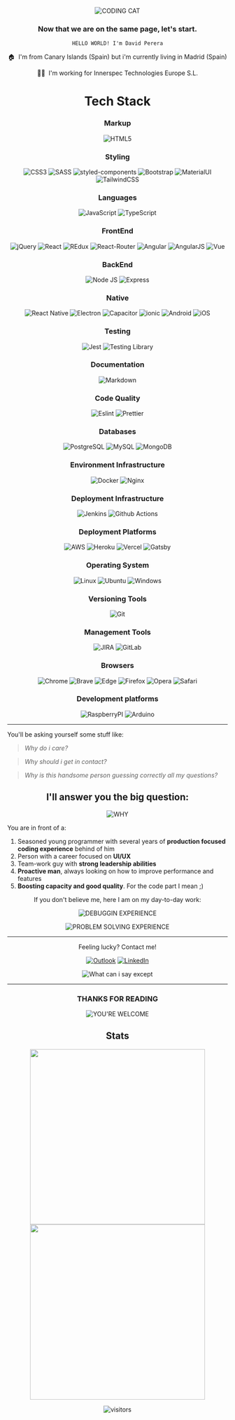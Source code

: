 
<div align="center">

![CODING CAT](https://media.giphy.com/media/JIX9t2j0ZTN9S/giphy.gif)

### Now that we are on the same page, let's start.

`HELLO WORLD! I'm David Perera`

:house:&nbsp; I'm from Canary Islands (Spain) but i'm currently living in Madrid (Spain)
  
:man_technologist:&nbsp; I'm working for Innerspec Technologies Europe S.L.

# Tech Stack

### Markup

![HTML5](https://img.shields.io/badge/HTML5-E34F26?style=for-the-badge&logo=html5&logoColor=white)

### Styling

![CSS3](https://img.shields.io/badge/CSS3-1572B6?style=for-the-badge&logo=css3&logoColor=white) ![SASS](https://img.shields.io/badge/Sass-CC6699?style=for-the-badge&logo=sass&logoColor=white) ![styled-components](https://img.shields.io/badge/styled--components-DB7093?style=for-the-badge&logo=styled-components&logoColor=white) ![Bootstrap](https://img.shields.io/badge/Bootstrap-563D7C?style=for-the-badge&logo=bootstrap&logoColor=white) ![MaterialUI](https://img.shields.io/badge/Material--UI-0081CB?style=for-the-badge&logo=material-ui&logoColor=white) ![TailwindCSS](https://img.shields.io/badge/Tailwind_CSS-38B2AC?style=for-the-badge&logo=tailwind-css&logoColor=white)

### Languages

![JavaScript](https://img.shields.io/badge/JavaScript-F7DF1E?style=for-the-badge&logo=javascript&logoColor=black) ![TypeScript](https://img.shields.io/badge/TypeScript-007ACC?style=for-the-badge&logo=typescript&logoColor=white)

### FrontEnd

![jQuery](https://img.shields.io/badge/jQuery-0769AD?style=for-the-badge&logo=jquery&logoColor=white)
![React](https://img.shields.io/badge/React-20232A?style=for-the-badge&logo=react&logoColor=61DAFB) ![REdux](https://img.shields.io/badge/Redux-593D88?style=for-the-badge&logo=redux&logoColor=white) ![React-Router](https://img.shields.io/badge/React_Router-CA4245?style=for-the-badge&logo=react-router&logoColor=white) ![Angular](https://img.shields.io/badge/Angular-DD0031?style=for-the-badge&logo=angular&logoColor=white) ![AngularJS](https://img.shields.io/badge/AngularJS-E23237?style=for-the-badge&logo=angularjs&logoColor=white) ![Vue](https://img.shields.io/badge/Vue.js-35495E?style=for-the-badge&logo=vue.js&logoColor=4FC08D)

### BackEnd

![Node JS](https://img.shields.io/badge/Node.js-43853D?style=for-the-badge&logo=node.js&logoColor=white) ![Express](https://img.shields.io/badge/Express.js-404D59?style=for-the-badge)

### Native

![React Native](https://img.shields.io/badge/React_Native-20232A?style=for-the-badge&logo=react&logoColor=61DAFB)
![Electron](https://img.shields.io/badge/-Electron-012f66?logo=electron&logoColor=white&style=for-the-badge) ![Capacitor](https://img.shields.io/badge/Capacitor-119EFF?style=for-the-badge&logo=Capacitor&logoColor=white)
![ionic](https://img.shields.io/badge/Ionic-3880FF?style=for-the-badge&logo=ionic&logoColor=white)
![Android](https://img.shields.io/badge/Android-3DDC84?style=for-the-badge&logo=android&logoColor=white)
![iOS](https://img.shields.io/badge/iOS-000000?style=for-the-badge&logo=ios&logoColor=white)

### Testing

![Jest](https://img.shields.io/badge/Jest-323330?style=for-the-badge&logo=Jest&logoColor=white)
![Testing Library](https://img.shields.io/badge/testing%20library-323330?style=for-the-badge&logo=testing-library&logoColor=red)

### Documentation

![Markdown](https://img.shields.io/badge/Markdown-000000?style=for-the-badge&logo=markdown&logoColor=white)

### Code Quality

![Eslint](https://img.shields.io/badge/eslint-3A33D1?style=for-the-badge&logo=eslint&logoColor=white)
![Prettier](https://img.shields.io/badge/prettier-1A2C34?style=for-the-badge&logo=prettier&logoColor=F7BA3E)

### Databases

![PostgreSQL](https://img.shields.io/badge/PostgreSQL-316192?style=for-the-badge&logo=postgresql&logoColor=white)
![MySQL](https://img.shields.io/badge/-MySQL-00618A?logo=mysql&logoColor=ffffff&style=for-the-badge)
![MongoDB](https://img.shields.io/badge/-MongoDB-3FA037?logo=mongodb&logoColor=white&style=for-the-badge)

### Environment Infrastructure

![Docker](https://img.shields.io/badge/-Docker-0db7ed?logo=docker&logoColor=white&style=for-the-badge)
![Nginx](https://img.shields.io/badge/-Nginx-009138?logo=nginx&logoColor=white&style=for-the-badge)

### Deployment Infrastructure

![Jenkins](https://img.shields.io/badge/Jenkins-D24939?style=for-the-badge&logo=Jenkins&logoColor=white)
![Github Actions](https://img.shields.io/badge/GitHub_Actions-2088FF?style=for-the-badge&logo=github-actions&logoColor=white)

### Deployment Platforms

![AWS](https://img.shields.io/badge/Amazon_AWS-232F3E?style=for-the-badge&logo=amazon-aws&logoColor=white)
![Heroku](https://img.shields.io/badge/Heroku-430098?style=for-the-badge&logo=heroku&logoColor=white)
![Vercel](https://img.shields.io/badge/Vercel-000000?style=for-the-badge&logo=vercel&logoColor=white)
![Gatsby](https://img.shields.io/badge/Gatsby-663399?style=for-the-badge&logo=gatsby&logoColor=white)

### Operating System

![Linux](https://img.shields.io/badge/Linux-FCC624?style=for-the-badge&logo=linux&logoColor=black) ![Ubuntu](https://img.shields.io/badge/Ubuntu-E95420?style=for-the-badge&logo=ubuntu&logoColor=white)
![Windows](https://img.shields.io/badge/Windows-0078D6?style=for-the-badge&logo=windows&logoColor=white)

### Versioning Tools

![Git](https://img.shields.io/badge/-Git-f34f29?logo=git&logoColor=white&style=for-the-badge)

### Management Tools

![JIRA](https://img.shields.io/badge/Jira-0052CC?style=for-the-badge&logo=Jira&logoColor=white)
![GitLab](https://img.shields.io/badge/Gitlab-E34F26?style=for-the-badge&logo=Gitlab&logoColor=white)

### Browsers

![Chrome](https://img.shields.io/badge/Google_chrome-4285F4?style=for-the-badge&logo=Google-chrome&logoColor=white) ![Brave](https://img.shields.io/badge/Brave-FF1B2D?style=for-the-badge&logo=Brave&logoColor=white) ![Edge](https://img.shields.io/badge/Microsoft_Edge-0078D7?style=for-the-badge&logo=Microsoft-edge&logoColor=white)
![Firefox](https://img.shields.io/badge/Firefox_Browser-FF7139?style=for-the-badge&logo=Firefox-Browser&logoColor=white) ![Opera](https://img.shields.io/badge/Opera-FF1B2D?style=for-the-badge&logo=Opera&logoColor=white)
![Safari](https://img.shields.io/badge/Safari-FF1B2D?style=for-the-badge&logo=Safari&logoColor=white)

### Development platforms

![RaspberryPI](https://img.shields.io/badge/Raspberry%20Pi-A22846?style=for-the-badge&logo=Raspberry%20Pi&logoColor=white)
![Arduino](https://img.shields.io/badge/Arduino-00979D?style=for-the-badge&logo=Arduino&logoColor=white)

</div>

---

You'll be asking yourself some stuff like:

> _Why do i care?_

> _Why should i get in contact?_

> _Why is this handsome person guessing correctly all my questions?_

<div align="center">

## I'll answer you the big question:
![WHY](https://media.giphy.com/media/GfoDjZTiHuIU/giphy.gif)

</div>

You are in front of a:
1. Seasoned young programmer with several years of **production focused coding experience** behind of him
2. Person with a career focused on **UI/UX**
3. Team-work guy with **strong leadership abilities**
4. **Proactive man**, always looking on how to improve performance and features
5. **Boosting capacity and good quality**. For the code part I mean ;)

<div align="center">

If you don't believe me, here I am on my day-to-day work:

![DEBUGGIN EXPERIENCE](https://media.giphy.com/media/l3fZMMONXeOKRPGog/giphy.gif)

![PROBLEM SOLVING EXPERIENCE](https://media.giphy.com/media/4mk7fX5uf2q76/giphy.gif)

</div>

---

<div align="center">

Feeling lucky? Contact me!

[![Outlook](https://img.shields.io/badge/Microsoft_Outlook-0078D4?style=for-the-badge&logo=microsoft-outlook&logoColor=white)](davidpemo36@hotmail.com)
[![LinkedIn](https://img.shields.io/badge/LinkedIn-0077B5?style=for-the-badge&logo=linkedin&logoColor=white)](https://www.linkedin.com/in/pereradavid/)

![What can i say except](https://media.giphy.com/media/AQRapWCgC7dThyVEYb/giphy.gif)

<div>

---

### THANKS FOR READING
![YOU'RE WELCOME](https://media.giphy.com/media/3o6ozBNYRO2QXGRLnq/giphy.gif)

## <div align="center">Stats</div>

<div align="center">
  <img width="400px" src="https://github-readme-stats.vercel.app/api?username=elPandaFriki&custom_title=El+Panda+Friki%27s+Github+Stats&show_icons=true&hide_border=true&count_private=true&include_all_commits=true&bg_color=00000000&title_color=2e90ff&text_color=f0f0f0&icon_color=2bb389&cache_seconds=1000" />

  <img width="400px" src="https://github-readme-streak-stats.herokuapp.com/?user=elPandaFriki&background=00000000&hide_border=true&stroke=878787&ring=2e90ff&fire=2e90ff&currStreakNum=f0f0f0&sideNums=f0f0f0&currStreakLabel=2bb389&sideLabels=2bb389&dates=dedede" />
  
![visitors](https://visitor-badge.glitch.me/badge?page_id=elPandaFriki.elPandaFriki)
</div>
